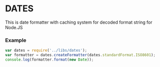 # DATES

This is date formatter with caching system for decoded format string for Node.JS

### Example
```javascript
var dates = require('../libs/dates');
var formatter = dates.createFormatter(dates.standardFormat.ISO8601);
console.log(formatter.format(new Date));
```
